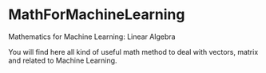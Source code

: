 # MathForMachineLearning
Mathematics for Machine Learning: Linear Algebra

You will find here all kind of useful math method to deal with vectors, matrix and related to Machine Learning. 
